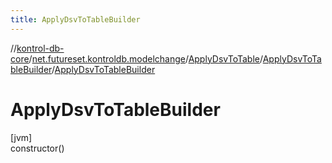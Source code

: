 ```yaml
---
title: ApplyDsvToTableBuilder
---
```

//[kontrol-db-core](../../../../index.html)/[net.futureset.kontroldb.modelchange](../../index.html)/[ApplyDsvToTable](../index.html)/[ApplyDsvToTableBuilder](index.html)/[ApplyDsvToTableBuilder](-apply-dsv-to-table-builder.html)



# ApplyDsvToTableBuilder



[jvm]\
constructor()




